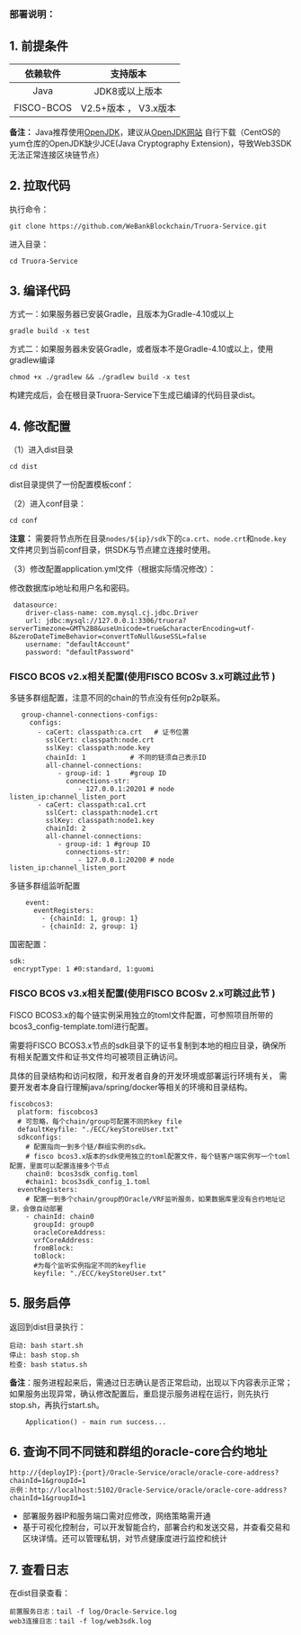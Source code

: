### 部署说明：

## 1. 前提条件

| 依赖软件 | 支持版本 |
| :-: | :-: |
| Java | JDK8或以上版本 |
| FISCO-BCOS | V2.5+版本 ， V3.x版本 |

**备注：** Java推荐使用[OpenJDK](./appendix.html#java )，建议从[OpenJDK网站](https://jdk.java.net/java-se-ri/11) 自行下载（CentOS的yum仓库的OpenJDK缺少JCE(Java Cryptography Extension)，导致Web3SDK无法正常连接区块链节点）


## 2. 拉取代码
执行命令：
```
git clone https://github.com/WeBankBlockchain/Truora-Service.git
```

进入目录：

```
cd Truora-Service
```

## 3. 编译代码


方式一：如果服务器已安装Gradle，且版本为Gradle-4.10或以上

```shell
gradle build -x test
```

方式二：如果服务器未安装Gradle，或者版本不是Gradle-4.10或以上，使用gradlew编译

```shell
chmod +x ./gradlew && ./gradlew build -x test
```

构建完成后，会在根目录Truora-Service下生成已编译的代码目录dist。

## 4. 修改配置

（1）进入dist目录

```
cd dist
```

dist目录提供了一份配置模板conf：


（2）进入conf目录：

```shell
cd conf
```

**注意：** 需要将节点所在目录`nodes/${ip}/sdk`下的`ca.crt`、`node.crt`和`node.key`文件拷贝到当前conf目录，供SDK与节点建立连接时使用。

（3）修改配置application.yml文件（根据实际情况修改）：

  修改数据库ip地址和用户名和密码。 
   
```
 datasource:
    driver-class-name: com.mysql.cj.jdbc.Driver
    url: jdbc:mysql://127.0.0.1:3306/truora?serverTimezone=GMT%2B8&useUnicode=true&characterEncoding=utf-8&zeroDateTimeBehavior=convertToNull&useSSL=false
    username: "defaultAccount"
    password: "defaultPassword"
```  

### FISCO BCOS v2.x相关配置(使用FISCO BCOSv 3.x可跳过此节 )  
  
  多链多群组配置，注意不同的chain的节点没有任何p2p联系。
``` 
   group-channel-connections-configs:
     configs:
       - caCert: classpath:ca.crt   # 证书位置
         sslCert: classpath:node.crt
         sslKey: classpath:node.key
         chainId: 1           # 不同的链须自己表示ID
         all-channel-connections:
            - group-id: 1     #group ID
              connections-str:
                 - 127.0.0.1:20201 # node listen_ip:channel_listen_port
       - caCert: classpath:ca1.crt   
         sslCert: classpath:node1.crt
         sslKey: classpath:node1.key
         chainId: 2
         all-channel-connections:
            - group-id: 1 #group ID
              connections-str:
                 - 127.0.0.1:20200 # node listen_ip:channel_listen_port

```

  多链多群组监听配置
```
    event:
      eventRegisters:
        - {chainId: 1, group: 1}
        - {chainId: 2, group: 1}

```  

  国密配置：  
 ```
sdk:
  encryptType: 1 #0:standard, 1:guomi
``` 
  
### FISCO BCOS v3.x相关配置(使用FISCO BCOSv 2.x可跳过此节 )    

FISCO BCOS3.x的每个链实例采用独立的toml文件配置，可参照项目所带的bcos3_config-template.toml进行配置。

需要将FISCO BCOS3.x节点的sdk目录下的证书复制到本地的相应目录，确保所有相关配置文件和证书文件均可被项目正确访问。

具体的目录结构和访问权限，和开发者自身的开发环境或部署运行环境有关，
需要开发者本身自行理解java/spring/docker等相关的环境和目录结构。


```
fiscobcos3:
  platform: fiscobcos3
  # 可忽略，每个chain/group可配置不同的key file
  defaultKeyfile: "./ECC/keyStoreUser.txt"
  sdkconfigs:
    # 配置指向一到多个链/群组实例的sdk。
    # fisco bcos3.x版本的sdk使用独立的toml配置文件，每个链客户端实例写一个toml配置，里面可以配置连接多个节点
    chain0: bcos3sdk_config.toml
    #chain1: bcos3sdk_config_1.toml
  eventRegisters:
    # 配置一到多个chain/group的Oracle/VRF监听服务，如果数据库里没有合约地址记录，会做自动部署
    - chainId: chain0
      groupId: group0
      oracleCoreAddress:
      vrfCoreAddress:
      fromBlock:
      toBlock:
      #为每个监听实例指定不同的keyflie
      keyfile: "./ECC/keyStoreUser.txt"
```
  
  
## 5. 服务启停

返回到dist目录执行：
```shell
启动: bash start.sh
停止: bash stop.sh
检查: bash status.sh
```
**备注**：服务进程起来后，需通过日志确认是否正常启动，出现以下内容表示正常；如果服务出现异常，确认修改配置后，重启提示服务进程在运行，则先执行stop.sh，再执行start.sh。

```
	Application() - main run success...
```

## 6. 查询不同不同链和群组的oracle-core合约地址

```
http://{deployIP}:{port}/Oracle-Service/oracle/oracle-core-address?chainId=1&groupId=1
示例：http://localhost:5102/Oracle-Service/oracle/oracle-core-address?chainId=1&groupId=1
```

- 部署服务器IP和服务端口需对应修改，网络策略需开通
- 基于可视化控制台，可以开发智能合约，部署合约和发送交易，并查看交易和区块详情。还可以管理私钥，对节点健康度进行监控和统计

## 7. 查看日志

在dist目录查看：

```
前置服务日志：tail -f log/Oracle-Service.log
web3连接日志：tail -f log/web3sdk.log
```
